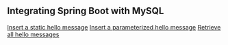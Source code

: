## Integrating Spring Boot with MySQL
[Insert a static hello message](http://cs5200spring2018chen.us-east-2.elasticbeanstalk.com/api/hello/insert)
[Insert a parameterized hello message](http://cs5200spring2018chen.us-east-2.elasticbeanstalk.com/api/hello/insert/Some%20parameterized%20message)
[Retrieve all hello messages](http://cs5200spring2018chen.us-east-2.elasticbeanstalk.com/api/hello/select/all)
